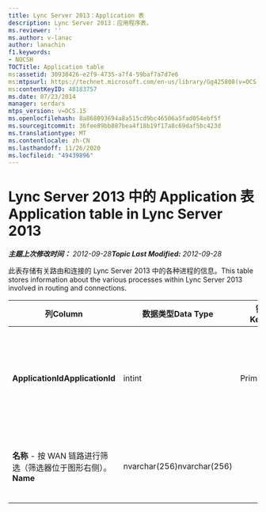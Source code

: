 ```yaml
---
title: Lync Server 2013：Application 表
description: Lync Server 2013：应用程序表。
ms.reviewer: ''
ms.author: v-lanac
author: lanachin
f1.keywords:
- NOCSH
TOCTitle: Application table
ms:assetid: 30938426-e2f9-4735-a7f4-59baf7a7d7e6
ms:mtpsurl: https://technet.microsoft.com/en-us/library/Gg425808(v=OCS.15)
ms:contentKeyID: 48183757
ms.date: 07/23/2014
manager: serdars
mtps_version: v=OCS.15
ms.openlocfilehash: 8a868093694a8a515cd9bc46506a5fad054ebf5f
ms.sourcegitcommit: 36fee89bb887bea4f18b19f17a8c69daf5bc423d
ms.translationtype: MT
ms.contentlocale: zh-CN
ms.lasthandoff: 11/26/2020
ms.locfileid: "49439896"
---
```

# <a name="application-table-in-lync-server-2013"></a><span data-ttu-id="9d2e5-103">Lync Server 2013 中的 Application 表</span><span class="sxs-lookup"><span data-stu-id="9d2e5-103">Application table in Lync Server 2013</span></span>

<div data-xmlns="http://www.w3.org/1999/xhtml">

<div class="topic" data-xmlns="http://www.w3.org/1999/xhtml" data-msxsl="urn:schemas-microsoft-com:xslt" data-cs="https://msdn.microsoft.com/">

<div data-asp="https://msdn2.microsoft.com/asp">



</div>

<div id="mainSection">

<div id="mainBody"><span data-ttu-id="9d2e5-104">

<span> </span></span><span class="sxs-lookup"><span data-stu-id="9d2e5-104">

<span> </span></span></span>

<span data-ttu-id="9d2e5-105">_**主题上次修改时间：** 2012-09-28_</span><span class="sxs-lookup"><span data-stu-id="9d2e5-105">_**Topic Last Modified:** 2012-09-28_</span></span>

<span data-ttu-id="9d2e5-106">此表存储有关路由和连接的 Lync Server 2013 中的各种进程的信息。</span><span class="sxs-lookup"><span data-stu-id="9d2e5-106">This table stores information about the various processes within Lync Server 2013 involved in routing and connections.</span></span>


<table>
<colgroup>
<col style="width: 25%" />
<col style="width: 25%" />
<col style="width: 25%" />
<col style="width: 25%" />
</colgroup>
<thead>
<tr class="header">
<th><span data-ttu-id="9d2e5-107">列</span><span class="sxs-lookup"><span data-stu-id="9d2e5-107">Column</span></span></th>
<th><span data-ttu-id="9d2e5-108">数据类型</span><span class="sxs-lookup"><span data-stu-id="9d2e5-108">Data Type</span></span></th>
<th><span data-ttu-id="9d2e5-109">键/索引</span><span class="sxs-lookup"><span data-stu-id="9d2e5-109">Key/Index</span></span></th>
<th><span data-ttu-id="9d2e5-110">详细信息</span><span class="sxs-lookup"><span data-stu-id="9d2e5-110">Details</span></span></th>
</tr>
</thead>
<tbody>
<tr class="odd">
<td><p><span data-ttu-id="9d2e5-111"><strong>ApplicationId</strong></span><span class="sxs-lookup"><span data-stu-id="9d2e5-111"><strong>ApplicationId</strong></span></span></p></td>
<td><p><span data-ttu-id="9d2e5-112">int</span><span class="sxs-lookup"><span data-stu-id="9d2e5-112">int</span></span></p></td>
<td><p><span data-ttu-id="9d2e5-113">Primary</span><span class="sxs-lookup"><span data-stu-id="9d2e5-113">Primary</span></span></p></td>
<td><p><span data-ttu-id="9d2e5-114">标识此应用程序的唯一号码。</span><span class="sxs-lookup"><span data-stu-id="9d2e5-114">Unique number identifying this application.</span></span></p></td>
</tr>
<tr class="even">
<td><p><span data-ttu-id="9d2e5-115"><strong>名称</strong> - 按 WAN 链路进行筛选（筛选器位于图形右侧）。</span><span class="sxs-lookup"><span data-stu-id="9d2e5-115"><strong>Name</strong></span></span></p></td>
<td><p><span data-ttu-id="9d2e5-116">nvarchar(256)</span><span class="sxs-lookup"><span data-stu-id="9d2e5-116">nvarchar(256)</span></span></p></td>
<td><p> </p></td>
<td><p><span data-ttu-id="9d2e5-117">服务器组件的名称。</span><span class="sxs-lookup"><span data-stu-id="9d2e5-117">Name of the server component.</span></span></p></td>
</tr>
</tbody>
</table><span data-ttu-id="9d2e5-118">


</div>

<span> </span>

</div>

</div>

</span><span class="sxs-lookup"><span data-stu-id="9d2e5-118">


</div>

<span> </span>

</div>

</div>

</span></span></div>

